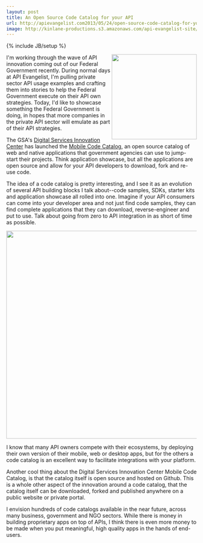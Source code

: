 ```yaml
---
layout: post
title: An Open Source Code Catalog for your API
url: http://apievangelist.com2013/05/24/open-source-code-catalog-for-your-api/
image: http://kinlane-productions.s3.amazonaws.com/api-evangelist-site/blog/digital-services-innovation-center.jpg
---
```

{% include JB/setup %}
<p>
     <a href="http://gsablogs.gsa.gov/dsic/" target="_blank"><img src="https://s3.amazonaws.com/kinlane-productions/federal-strategy/digital-services-innovation-center.png"  width="225" align="right" /></a>
</p>
<p>
     I'm working through the wave of API innovation coming out of our Federal Government recently. During normal days at API Evangelist, I'm pulling private sector API usage examples and crafting them into stories to help the Federal Government execute on their API own strategies. Today, I'd like to showcase something the Federal Government is doing, in hopes that more companies in the private API sector will emulate as part of their API strategies.
</p>
<p>
     The GSA's <a href="http://gsablogs.gsa.gov/dsic/">Digital Services Innovation Center</a> has launched the <a href="http://gsa.github.io/Mobile-Code-Catalog/">Mobile Code Catalog</a>, an open source catalog of web and native applications that government agencies can use to jump-start their projects. Think application showcase, but all the applications are open source and allow for your API developers to download, fork and re-use code.
</p>
<p>
     The idea of a code catalog is pretty interesting, and I see it as an evolution of several API building blocks I talk about--code samples, SDKs, starter kits and application showcase all rolled into one. Imagine if your API consumers can come into your developer area and not just find code samples, they can find complete applications that they can download, reverse-engineer and put to use. Talk about going from zero to API integration in as short of time as possible.
</p>
<p>
     <a href="http://gsa.github.io/Mobile-Code-Catalog/"><img src="https://s3.amazonaws.com/kinlane-productions/federal-strategy/mobile-code-catalog.png"  width="550" /></a>
</p>
<p>
     I know that many API owners compete with their ecosystems, by deploying their own version of their mobile, web or desktop apps, but for the others a code catalog is an excellent way to facilitate integrations with your platform.
</p>
<p>
     Another cool thing about the Digital Services Innovation Center Mobile Code Catalog, is that the catalog itself is open source and hosted on Github. This is a whole other aspect of the innovation around a code catalog, that the catalog itself can be downloaded, forked and published anywhere on a public website or private portal.
</p>
<p>
     I envision hundreds of code catalogs available in the near future, across many business, government and NGO sectors. While there is money in building proprietary apps on top of APIs, I think there is even more money to be made when you put meaningful, high quality apps in the hands of end-users.
</p>
